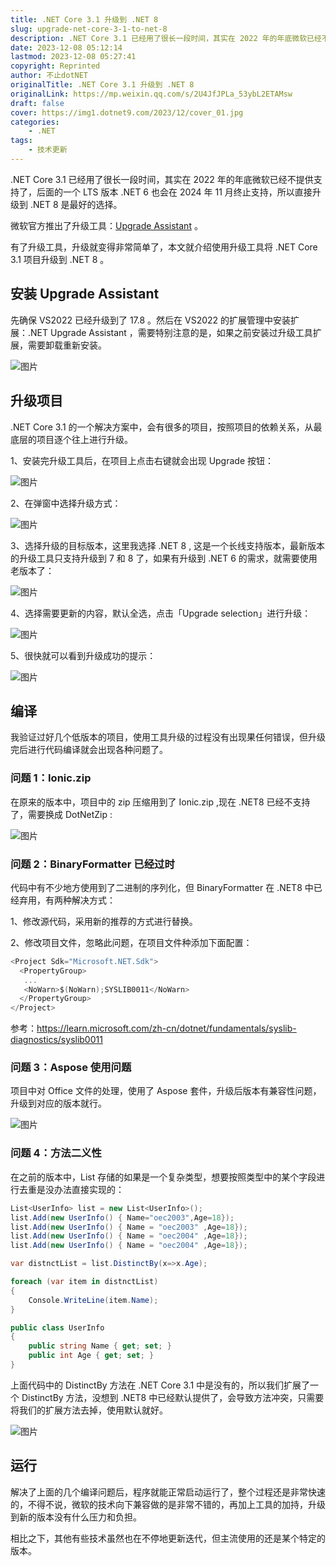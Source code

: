 ```yaml
---
title: .NET Core 3.1 升级到 .NET 8
slug: upgrade-net-core-3-1-to-net-8
description: .NET Core 3.1 已经用了很长一段时间，其实在 2022 年的年底微软已经不提供支持了，后面的一个 LTS 版本 .NET 6 也会在 2024 年 11 月终止支持，所以直接升级到 .NET 8 是最好的选择。
date: 2023-12-08 05:12:14
lastmod: 2023-12-08 05:27:41
copyright: Reprinted
author: 不止dotNET
originalTitle: .NET Core 3.1 升级到 .NET 8
originalLink: https://mp.weixin.qq.com/s/2U4JfJPLa_53ybL2ETAMsw
draft: false
cover: https://img1.dotnet9.com/2023/12/cover_01.jpg
categories: 
    - .NET
tags: 
    - 技术更新
---
```


.NET Core 3.1 已经用了很长一段时间，其实在 2022 年的年底微软已经不提供支持了，后面的一个 LTS 版本 .NET 6 也会在 2024 年 11 月终止支持，所以直接升级到 .NET 8 是最好的选择。

微软官方推出了升级工具：[Upgrade Assistant](https://dotnet.microsoft.com/zh-cn/platform/upgrade-assistant/tutorial/intro) 。

有了升级工具，升级就变得非常简单了，本文就介绍使用升级工具将 .NET Core 3.1 项目升级到 .NET 8 。

## 安装 Upgrade Assistant

先确保 VS2022 已经升级到了 17.8 。然后在 VS2022 的扩展管理中安装扩展：.NET Upgrade Assistant ，需要特别注意的是，如果之前安装过升级工具扩展，需要卸载重新安装。

![图片](https://img1.dotnet9.com/2023/12/0101.jpg)

## 升级项目

.NET Core 3.1 的一个解决方案中，会有很多的项目，按照项目的依赖关系，从最底层的项目逐个往上进行升级。

1、安装完升级工具后，在项目上点击右键就会出现 Upgrade 按钮：

![图片](https://img1.dotnet9.com/2023/12/0102.jpg)

2、在弹窗中选择升级方式：

![图片](https://img1.dotnet9.com/2023/12/0103.jpg)

3、选择升级的目标版本，这里我选择 .NET 8 , 这是一个长线支持版本，最新版本的升级工具只支持升级到 7 和 8 了，如果有升级到 .NET 6 的需求，就需要使用老版本了：

![图片](https://img1.dotnet9.com/2023/12/0104.jpg)

4、选择需要更新的内容，默认全选，点击「Upgrade selection」进行升级：

![图片](https://img1.dotnet9.com/2023/12/0105.jpg)

5、很快就可以看到升级成功的提示：

![图片](https://img1.dotnet9.com/2023/12/0106.jpg)

## 编译

我验证过好几个低版本的项目，使用工具升级的过程没有出现果任何错误，但升级完后进行代码编译就会出现各种问题了。

### 问题 1：Ionic.zip

在原来的版本中，项目中的 zip 压缩用到了 Ionic.zip ,现在 .NET8 已经不支持了，需要换成 DotNetZip :

![图片](https://img1.dotnet9.com/2023/12/0107.jpg)

### 问题 2：BinaryFormatter 已经过时

代码中有不少地方使用到了二进制的序列化，但 BinaryFormatter 在 .NET8 中已经弃用，有两种解决方式：

1、修改源代码，采用新的推荐的方式进行替换。

2、修改项目文件，忽略此问题，在项目文件种添加下面配置：

```csharp
<Project Sdk="Microsoft.NET.Sdk">
  <PropertyGroup>
   ...
   <NoWarn>$(NoWarn);SYSLIB0011</NoWarn>
  </PropertyGroup>
</Project>
```

参考：https://learn.microsoft.com/zh-cn/dotnet/fundamentals/syslib-diagnostics/syslib0011

### 问题 3：Aspose 使用问题

项目中对 Office 文件的处理，使用了 Aspose 套件，升级后版本有兼容性问题，升级到对应的版本就行。

![图片](https://img1.dotnet9.com/2023/12/0108.jpg)

### 问题 4：方法二义性

在之前的版本中，List 存储的如果是一个复杂类型，想要按照类型中的某个字段进行去重是没办法直接实现的：

```csharp
List<UserInfo> list = new List<UserInfo>();
list.Add(new UserInfo() { Name="oec2003",Age=18});
list.Add(new UserInfo() { Name = "oec2003" ,Age=18});
list.Add(new UserInfo() { Name = "oec2004" ,Age=18});
list.Add(new UserInfo() { Name = "oec2004" ,Age=18});

var distnctList = list.DistinctBy(x=>x.Age);

foreach (var item in distnctList)
{
    Console.WriteLine(item.Name);
}

public class UserInfo
{
    public string Name { get; set; }
    public int Age { get; set; }
}
```

上面代码中的 DistinctBy 方法在 .NET Core 3.1 中是没有的，所以我们扩展了一个 DistinctBy 方法，没想到 .NET8 中已经默认提供了，会导致方法冲突，只需要将我们的扩展方法去掉，使用默认就好。

![图片](https://img1.dotnet9.com/2023/12/0109.jpg)

## 运行

解决了上面的几个编译问题后，程序就能正常启动运行了，整个过程还是非常快速的，不得不说，微软的技术向下兼容做的是非常不错的，再加上工具的加持，升级到新的版本没有什么压力和负担。

相比之下，其他有些技术虽然也在不停地更新迭代，但主流使用的还是某个特定的版本。
